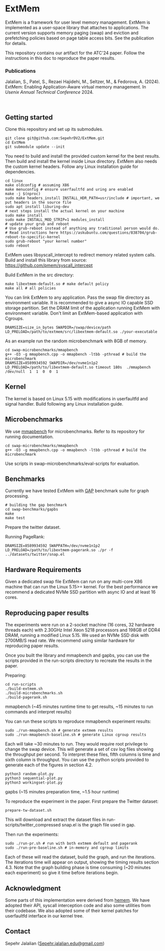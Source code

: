 

# ExtMem

ExtMem is a framework for user level memory management. ExtMem is implemented as a user-space library that attaches to applications. The current version supports memory paging (swap) and eviction and prefetching policies based on page table access bits. See the publication for details.

This repository contains our artifact for the ATC'24 paper. Follow the instructions in this doc to reproduce the paper results. 

### Publications
Jalalian, S., Patel, S., Rezaei Hajidehi, M., Seltzer, M., & Fedorova, A. (2024). ExtMem: Enabling Application-Aware virtual memory management. In  _Usenix Annual Technical Conference_ 2024.

‌
## Getting started

Clone this repository and set up its submodules. 

    git clone git@github.com:SepehrDV2/ExtMem.git
    cd ExtMem
    git submodule update --init


You need to build and install the provided custom kernel for the best results. Then build and install the kernel inside Linux directory. ExtMem also needs the custom kernel headers. Follow any Linux installation guide for dependencies.

    cd linux
    make oldconfig # assuming X86
    make menuconfig # ensure userfaultfd and uring are enabled
    make -j $(nproc)
    sudo make headers_install INSTALL_HDR_PATH=usr/include # important, we put headers in the source file
    sudo apt install liburing-dev
    # next steps install the actual kernel on your machine
    sudo make install 
    sudo make INSTALL_MOD_STRIP=1 modules_install 
    # update your grub and reboot
    # Use grub-reboot instead of anything any traditional person would do.
    # Read instructions here https://askubuntu.com/questions/838704/grub-reboot-to-specific-kernel
    sudo grub-reboot "your kernel number"
    sudo reboot

ExtMem uses libsyscall_intercept to redirect memory related system calls. Build and install this library from source:
https://github.com/pmem/syscall_intercept

Build ExtMem in the src directory: 

    make libextmem-default.so # make default policy
    make all # all policies

You can link ExtMem to any application. Pass the swap file directory as environment variable. It is recommended to give a async IO capable SSD storage partition. Set the DRAM limit of the application running ExtMem with environment variable. Don't limit an ExtMem-based application with Cgroups.

    DRAMSIZE=size_in_bytes SWAPDIR=/swap/device/path LD_PRELOAD=/path/to/extmem/src/libextmem-default.so ./your-executable

As an example run the random microbenchmark with 8GB of memory.

    cd swap-microbenchmarks/mmapbench
    g++ -O3 -g mmapbench.cpp -o mmapbench -ltbb -pthread # build the microbenchmark
    DRAMSIZE=8589934592 SWAPDIR=/dev/nvme1n1p2 LD_PRELOAD=/path/to/libextmem-default.so timeout 180s  ./mmapbench  /dev/null  1  1  0  0  1
    


## Kernel
The kernel is based on Linux 5.15 with modifications in userfaultfd and signal handler. Build following any Linux installation guide.

## Microbenchmarks
We use [mmapbench](https://github.com/SepehrDV2/mmap-anon-benchmarks/tree/extmem-eval) for microbenchmarks. Refer to its repository for running documentation. 

    cd swap-microbenchmarks/mmapbench
    g++ -O3 -g mmapbench.cpp -o mmapbench -ltbb -pthread # build the microbenchmark

Use scripts in swap-microbenchmarks/eval-scripts for evaluation. 
## Benchmarks
Currently we have tested ExtMem with [GAP](https://github.com/SepehrDV2/gapbs) benchmark suite for graph processing. 

    # building the gap benchmark
    cd swap-benchmarks/gapbs
    make
    make test
    
Prepare the twitter dataset.

Running PageRank:

    DRAMSIZE=8589934592 SWAPPATH=/dev/nvme1n1p2 LD_PRELOAD=/path/to/libextmem-pagerank.so ./pr -f ../datasets/twitter/snap.el

## Hardware Requirements
Given a dedicated swap file ExtMem can run on any multi-core X86 machine that can run the Linux 5.15>= kernel. 
For the best performance we recommend a dedicated NVMe SSD partition with async IO and at least 16 cores. 
## Reproducing paper results
The experiments were run on a 2-socket machine (16 cores, 32 hardware threads each) with 2.30GHz Intel Xeon 5218 processors and 198GB of DDR4 DRAM, running a modified Linux 5.15. We used an NVMe SSD disk with 2700MB/S read rate. We recommend using similar hardware for reproducing paper results. 

Once you built the library and mmapbench and gapbs, you can use the scripts provided in the run-scripts directory to recreate the results in the paper.

Preparing:

    cd run-scripts
    ./build-extmem.sh
    ./build-microbenchmarks.sh
    ./build-pagerank.sh
  

mmapbench
(~45 minutes runtime time to get results, ~15 minutes to run commands and interpret results)

You can run these scripts to reproduce mmapbench experiment results:

    sudo ./run-mmapbench.sh # generate extmem results
    sudo ./run-mmapbench-baseline.sh # generate Linux cgroup results

Each will take ~30 minutes to run. They would require root privilege to change the swap device. This will generate a set of csv log files showing the throughput per second. To interpret these files, fifth columns is time and sixth column is throughput. You can use the python scripts provided to generate each of the figures in section 4.2.

    python3 random-plot.py
    python3 sequential-plot.py
    python3 workingset-plot.py

gapbs
(~15 minutes preparation time, ~1.5 hour runtime)

To reproduce the experiment in the paper. First prepare the Twitter dataset:

    prepare-tw-dataset.sh

This will download and extract the dataset files in run-scripts/twitter_compressed
snap.el is the graph file used in gap.

Then run the experiments:

    sudo ./run-pr.sh # run with both extmem default and pagerank
    sudo ./run-pre-baseline.sh # in-memory and cgroup limits

  

Each of these will read the dataset, build the graph, and run the iterations. The iterations time will appear on output, showing the timing results section 4.3. Note that the graph building phase is time consuming (~20 minutes each experiment) so give it time before iterations begin.

## Acknowledgment
Some parts of this implementation were derived from [hemem](https://bitbucket.org/ajaustin/hemem/src). We have adopted their API, syscall interception code and also some utilities from their codebase. We also adopted some of their kernel patches for userfaultfd interface in our kernel tree. 
 
## Contact
Sepehr Jalalian (Sepehr.jalalian.edu@gmail.com)




